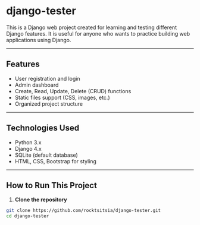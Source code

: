 # django-tester

This is a Django web project created for learning and testing different Django features. It is useful for anyone who wants to practice building web applications using Django.

---

## Features
- User registration and login
- Admin dashboard
- Create, Read, Update, Delete (CRUD) functions
- Static files support (CSS, images, etc.)
- Organized project structure

---

## Technologies Used
- Python 3.x
- Django 4.x
- SQLite (default database)
- HTML, CSS, Bootstrap for styling

---

## How to Run This Project

1. **Clone the repository**
```bash
git clone https://github.com/rocktsitsia/django-tester.git
cd django-tester
